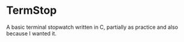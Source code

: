 # TermStop
A basic terminal stopwatch written in C, partially as practice and also because I wanted it.
